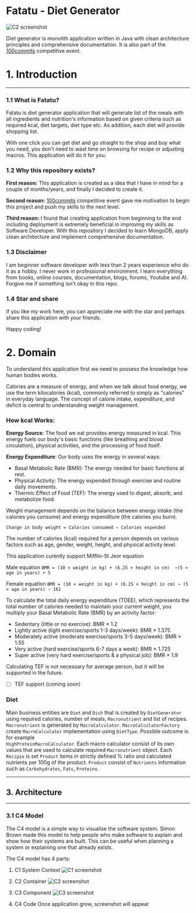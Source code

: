 # Fatatu - Diet Generator 

![C2 screenshot](/screenshots/fatatu_logo.png)

Diet generator is monolith application written in Java with clean architecture principles
and comprehensive documentation. It is also part of the [100commits](https://100commitow.pl/) competitive event.

# 1. Introduction

---

### 1.1 What is Fatatu?

Fatatu is diet generator application that will generate list of the meals with all ingredients and nutrition's information
based on given criteria such as required kcal, diet targets, diet type etc.
As addition, each diet will provide shopping list.

With one click you can get diet and go straight to the shop and buy what you need, you don't need to wast time on
browsing for recipe or adjusting macros. This application will do it for you.

### 1.2 Why this repository exists?

**First reason:** This application is created as a idea that I have in mind for a couple of months/years, and finally I
decided to create it.

**Second reason:** [100commits](https://100commitow.pl/) competitive event gave me motivation to begin this project and
push my skills to the next level.

**Third reason:** I found that creating application from beginning to the end including deployment is extremely
beneficial in
improving my skills as Software Developer. With this repository I decided to learn MongoDB, apply clean architecture and
implement comprehensive documentation.

### 1.3 Disclaimer

I am beginner software developer with less than 2 years experience who do it as a hobby. I never work in professional
environment. I learn everything from books, online courses,
documentation, blogs, forums, Youtube and AI. Forgive me if something isn't okay in this repo.

### 1.4 Star and share

If you like my work here, you can appreciate me with the star and perhaps share this application with your friends.

Happy coding!

# 2. Domain

To understand this application first we need to possess the knowledge how human bodies works.

Calories are a measure of energy, and when we talk about food energy, we use the term kilocalories (kcal), commonly
referred to simply as "calories" in everyday language. The concept of calorie intake, expenditure, and deficit is
central to understanding weight management.

### How kcal Works:

**Energy Source**: The food we eat provides energy measured in kcal. This energy fuels our body's basic functions (like
breathing and blood circulation), physical activities, and the processing of food itself.

**Energy Expenditure**: Our body uses the energy in several ways:

* Basal Metabolic Rate (BMR): The energy needed for basic functions at rest.
* Physical Activity: The energy expended through exercise and routine daily movements. 
* Thermic Effect of Food (TEF): The energy used to digest, absorb, and metabolize food. 


Weight management depends on the balance between energy intake (the calories you consume) and energy
expenditure (the calories you burn).

`Change in body weight = Calories consumed − Calories expended`

The number of calories (kcal) required for a person depends on various factors
such as age, gender, weight, height, and physical activity level.

This application curently support Mifflin-St Jeor equation

Male equation `BMR = (10 × weight in kg) + (6.25 × height in cm)  −(5 × age in years) + 5`

Female equation `BMR = (10 × weight in kg) + (6.25 × height in cm) − (5 × age in years) − 161`

To calculate the total daily energy expenditure (TDEE), which represents the total number of calories needed to maintain your current weight, you multiply your Basal Metabolic Rate (BMR) by an activity factor:

- Sedentary (little or no exercise): BMR × 1.2
- Lightly active (light exercise/sports 1-3 days/week): BMR × 1.375
- Moderately active (moderate exercise/sports 3-5 days/week): BMR × 1.55
- Very active (hard exercise/sports 6-7 days a week): BMR × 1.725
- Super active (very hard exercise/sports & a physical job): BMR × 1.9

Calculating TEF is not necessary for average person, but it will be supported in the future.
- [ ] TEF support (coming soon)

### Diet

Main business entities are `Diet` and `Dish` that is created by `DietGenerator` using required calories, number of meals, `Macronutrient` and list of recipes.
`Macronutrient` is generated by `MacroCalculator`.
`MacroCalculatorFactory` create `MacroCalculator` implementation using `DietType`. Possible outcome is for example  
`HighProteinMacroCalculator`. Each macro calculator consist of its own values that are used to calculate required 
`Macronutrient` object. 
Each `Recipie` is set `Product`
items in strictly defined % ratio and calculated nutrients per 100g of the product.
`Product` consist of `Nutrients` information such as `Carbohydrates`, `Fats`, `Proteins`.



---

## 3. Architecture

---

### 3.1 C4 Model

The C4 model is a simple way to visualise the software system. Simon Brown made this model to help people who make
software to explain and show how their systems are built. This can be useful when planning a system or explaining one
that already exists.

The C4 model has 4 parts:

1) C1 System Context
   ![C1 screenshot](/screenshots/c1planning.png)

2) C2 Container
   ![C2 screenshot](/screenshots/c2planning.png)

3) C3 Component
   ![C3 screenshot](/screenshots/c3planning.png)

4) C4 Code
   Once application grow, screenshot will appear 




